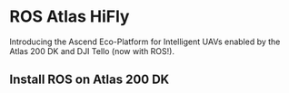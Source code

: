 # ROS Atlas HiFly
Introducing the Ascend Eco-Platform for Intelligent UAVs enabled by the Atlas 200 DK and DJI Tello (now with ROS!).

## Install ROS on Atlas 200 DK